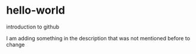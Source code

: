 # hello-world
introduction to github

I am adding something in the description that was not mentioned before to change
